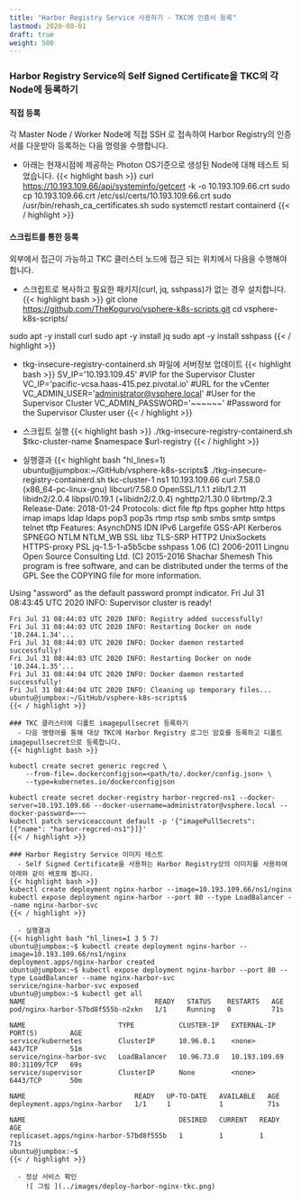 ```yaml
---
title: "Harbor Registry Service 사용하기 - TKC에 인증서 등록"
lastmod: 2020-08-01
draft: true
weight: 500
---
```


### Harbor Registry Service의 Self Signed Certificate을 TKC의 각 Node에 등록하기

#### 직접 등록
각 Master Node / Worker Node에 직접 SSH 로 접속하여 Harbor Registry의 인증서를 다운받아 등록하는 다음 명령을 수행합니다.
  - 아래는 현재시점에 제공하는 Photon OS기준으로 생성된 Node에 대해 테스트 되었습니다.
{{< highlight bash >}}
curl https://10.193.109.66/api/systeminfo/getcert -k -o 10.193.109.66.crt
sudo cp 10.193.109.66.crt /etc/ssl/certs/10.193.109.66.crt
sudo /usr/bin/rehash_ca_certificates.sh
sudo systemctl restart containerd
{{< / highlight >}}

#### 스크립트를 통한 등록
외부에서 접근이 가능하고 TKC 클러스터 노드에 접근 되는 위치에서 다음을 수행해야 합니다.

  - 스크립트로 복사하고 필요한 패키지(curl, jq, sshpass)가 없는 경우 설치합니다.
{{< highlight bash >}}
git clone https://github.com/TheKoguryo/vsphere-k8s-scripts.git
cd vsphere-k8s-scripts/

sudo apt -y install curl
sudo apt -y install jq
sudo apt -y install sshpass
{{< / highlight >}}

  - tkg-insecure-registry-containerd.sh 파일에 서버정보 업데이트
{{< highlight bash >}}
SV_IP='10.193.109.45' #VIP for the Supervisor Cluster
VC_IP='pacific-vcsa.haas-415.pez.pivotal.io' #URL for the vCenter
VC_ADMIN_USER='administrator@vsphere.local' #User for the Supervisor Cluster
VC_ADMIN_PASSWORD='~~~~~~' #Password for the Supervisor Cluster user
{{< / highlight >}}

  - 스크립트 실행
{{< highlight bash >}}
./tkg-insecure-registry-containerd.sh $tkc-cluster-name $namespace $url-registry
{{< / highlight >}}

  - 실행결과
{{< highlight bash "hl_lines=1)
ubuntu@jumpbox:~/GitHub/vsphere-k8s-scripts$ ./tkg-insecure-registry-containerd.sh tkc-cluster-1 ns1 10.193.109.66
curl 7.58.0 (x86_64-pc-linux-gnu) libcurl/7.58.0 OpenSSL/1.1.1 zlib/1.2.11 libidn2/2.0.4 libpsl/0.19.1 (+libidn2/2.0.4) nghttp2/1.30.0 librtmp/2.3
Release-Date: 2018-01-24
Protocols: dict file ftp ftps gopher http https imap imaps ldap ldaps pop3 pop3s rtmp rtsp smb smbs smtp smtps telnet tftp 
Features: AsynchDNS IDN IPv6 Largefile GSS-API Kerberos SPNEGO NTLM NTLM_WB SSL libz TLS-SRP HTTP2 UnixSockets HTTPS-proxy PSL 
jq-1.5-1-a5b5cbe
sshpass 1.06
(C) 2006-2011 Lingnu Open Source Consulting Ltd.
(C) 2015-2016 Shachar Shemesh
This program is free software, and can be distributed under the terms of the GPL
See the COPYING file for more information.

Using "assword" as the default password prompt indicator.
Fri Jul 31 08:43:45 UTC 2020 INFO: Supervisor cluster is ready!
~~~
Fri Jul 31 08:44:03 UTC 2020 INFO: Registry added successfully!
Fri Jul 31 08:44:03 UTC 2020 INFO: Restarting Docker on node '10.244.1.34'...
Fri Jul 31 08:44:03 UTC 2020 INFO: Docker daemon restarted successfully!
Fri Jul 31 08:44:03 UTC 2020 INFO: Restarting Docker on node '10.244.1.35'...
Fri Jul 31 08:44:04 UTC 2020 INFO: Docker daemon restarted successfully!
Fri Jul 31 08:44:04 UTC 2020 INFO: Cleaning up temporary files...
ubuntu@jumpbox:~/GitHub/vsphere-k8s-scripts$
{{< / highlight >}}

### TKC 클러스터에 디폴트 imagepullsecret 등록하기
  - 다음 명령어를 통해 대상 TKC에 Harbor Registry 로그인 암호를 등록하고 디폴트 imagepullsecret으로 등록합니다.
{{< highlight bash >}}

kubectl create secret generic regcred \
    --from-file=.dockerconfigjson=<path/to/.docker/config.json> \
    --type=kubernetes.io/dockerconfigjson

kubectl create secret docker-registry harbor-regcred-ns1 --docker-server=10.193.109.66 --docker-username=administrator@vsphere.local --docker-password=~~~
kubectl patch serviceaccount default -p '{"imagePullSecrets": [{"name": "harbor-regcred-ns1"}]}'
{{< / highlight >}}

### Harbor Registry Service 이미지 테스트
  - Self Signed Certificate을 사용하는 Harbor Registry상의 이미지를 사용하여 아래와 같이 배포해 봅니다.
{{< highlight bash >}}
kubectl create deployment nginx-harbor --image=10.193.109.66/ns1/nginx
kubectl expose deployment nginx-harbor --port 80 --type LoadBalancer --name nginx-harbor-svc
{{< / highlight >}}

  - 실행결과
{{< highlight bash "hl_lines=1 3 5 7)
ubuntu@jumpbox:~$ kubectl create deployment nginx-harbor --image=10.193.109.66/ns1/nginx
deployment.apps/nginx-harbor created
ubuntu@jumpbox:~$ kubectl expose deployment nginx-harbor --port 80 --type LoadBalancer --name nginx-harbor-svc
service/nginx-harbor-svc exposed
ubuntu@jumpbox:~$ kubectl get all
NAME                                READY   STATUS    RESTARTS   AGE
pod/nginx-harbor-57bd8f555b-n2xkn   1/1     Running   0          71s

NAME                       TYPE           CLUSTER-IP   EXTERNAL-IP     PORT(S)        AGE
service/kubernetes         ClusterIP      10.96.0.1    <none>          443/TCP        51m
service/nginx-harbor-svc   LoadBalancer   10.96.73.0   10.193.109.69   80:31109/TCP   69s
service/supervisor         ClusterIP      None         <none>          6443/TCP       50m

NAME                           READY   UP-TO-DATE   AVAILABLE   AGE
deployment.apps/nginx-harbor   1/1     1            1           71s

NAME                                      DESIRED   CURRENT   READY   AGE
replicaset.apps/nginx-harbor-57bd8f555b   1         1         1       71s
ubuntu@jumpbox:~$
{{< / highlight >}}

  - 정상 서비스 확인
    ![ 그림 ](../images/deploy-harbor-nginx-tkc.png)